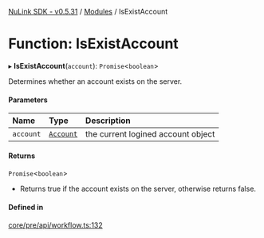 [NuLink SDK - v0.5.31](../README.md) / [Modules](../modules.md) / IsExistAccount

# Function: IsExistAccount

▸ **IsExistAccount**(`account`): `Promise`<`boolean`\>

Determines whether an account exists on the server.

#### Parameters

| Name | Type | Description |
| :------ | :------ | :------ |
| `account` | [`Account`](../classes/Account.md) | the current logined account object |

#### Returns

`Promise`<`boolean`\>

- Returns true if the account exists on the server, otherwise returns false.

#### Defined in

[core/pre/api/workflow.ts:132](https://github.com/NuLink-network/nulink-sdk/blob/b71aeb1/src/core/pre/api/workflow.ts#L132)
